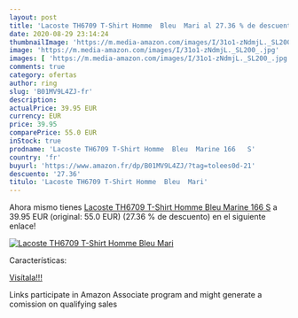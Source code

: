 ```yaml
---
layout: post
title: 'Lacoste TH6709 T-Shirt Homme  Bleu  Mari al 27.36 % de descuento'
date: 2020-08-29 23:14:24
thumbnailImage: 'https://m.media-amazon.com/images/I/31o1-zNdmjL._SL200_.jpg'
image: 'https://m.media-amazon.com/images/I/31o1-zNdmjL._SL200_.jpg'
images: [ 'https://m.media-amazon.com/images/I/31o1-zNdmjL._SL200_.jpg' ]
comments: true
category: ofertas
author: ring
slug: 'B01MV9L4ZJ-fr'
description:
actualPrice: 39.95 EUR
currency: EUR
price: 39.95
comparePrice: 55.0 EUR
inStock: true
prodname: 'Lacoste TH6709 T-Shirt Homme  Bleu  Marine 166   S'
country: 'fr'
buyurl: 'https://www.amazon.fr/dp/B01MV9L4ZJ/?tag=tolees0d-21'
descuento: '27.36'
titulo: 'Lacoste TH6709 T-Shirt Homme  Bleu  Mari'
---
```


Ahora mismo tienes [Lacoste TH6709 T-Shirt Homme  Bleu  Marine 166   S](https://www.amazon.fr/dp/B01MV9L4ZJ/?tag=tolees0d-21) a 39.95 EUR (original: 55.0 EUR) (27.36 %  de descuento) en el siguiente enlace!

[![Lacoste TH6709 T-Shirt Homme  Bleu  Mari](https://m.media-amazon.com/images/I/31o1-zNdmjL._SL200_.jpg)](https://www.amazon.fr/dp/B01MV9L4ZJ/?tag=tolees0d-21)

Características:


[Visítala!!!](https://www.amazon.fr/dp/B01MV9L4ZJ/?tag=tolees0d-21)

Links participate in Amazon Associate program and might generate a comission on qualifying sales
